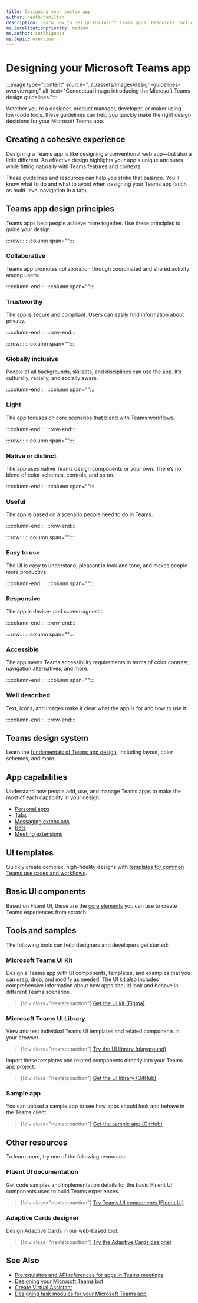 ```yaml
---
title: Designing your custom app
author: heath-hamilton
description: Learn how to design Microsoft Teams apps. Resources include the Microsoft Teams UI Kit, best practices, examples, and more.
ms.localizationpriority: medium
ms.author: surbhigupta
ms.topic: overview
---
```

# Designing your Microsoft Teams app

:::image type="content" source="../../assets/images/design-guidelines-overview.png" alt-text="Conceptual image introducing the Microsoft Teams design guidelines.":::

Whether you're a designer, product manager, developer, or maker using low-code tools, these guidelines can help you quickly make the right design decisions for your Microsoft Teams app.

## Creating a cohesive experience

Designing a Teams app is like designing a conventional web app—but also a little different. An effective design highlights your app's unique attributes while fitting naturally with Teams features and contexts.

These guidelines and resources can help you strike that balance. You'll know what to do and what to avoid when designing your Teams app (such as multi-level navigation in a tab).

## Teams app design principles

Teams apps help people achieve more together. Use these principles to guide your design.

:::row:::
   :::column span="":::

### Collaborative

Teams app promotes collaboration through coordinated and shared activity among users.

   :::column-end:::
   :::column span="":::

### Trustworthy

The app is secure and compliant. Users can easily find information about privacy.

   :::column-end:::
:::row-end:::

:::row:::
   :::column span="":::

### Globally inclusive

People of all backgrounds, skillsets, and disciplines can use the app. It’s culturally, racially, and socially aware.

   :::column-end:::
   :::column span="":::

### Light

The app focuses on core scenarios that blend with Teams workflows.

   :::column-end:::
:::row-end:::

:::row:::
   :::column span="":::

### Native or distinct

The app uses native Teams design components or your own. There’s no blend of color schemes, controls, and so on.

   :::column-end:::
   :::column span="":::

### Useful

The app is based on a scenario people need to do in Teams.

   :::column-end:::
:::row-end:::

:::row:::
   :::column span="":::

### Easy to use

The UI is easy to understand, pleasant in look and tone, and makes people more productive.

   :::column-end:::
   :::column span="":::

### Responsive

The app is device- and screen-agnostic.

   :::column-end:::
:::row-end:::

:::row:::
   :::column span="":::

### Accessible

The app meets Teams accessibility requirements in terms of color contrast, navigation alternatives, and more.

   :::column-end:::
   :::column span="":::

### Well described

Text, icons, and images make it clear what the app is for and how to use it.

   :::column-end:::
:::row-end:::

## Teams design system

Learn the [fundamentals of Teams app design](design-teams-app-fundamentals.md), including layout, color schemes, and more.

## App capabilities

Understand how people add, use, and manage Teams apps to make the most of each capability in your design.

* [Personal apps](../../concepts/design/personal-apps.md)
* [Tabs](../../tabs/design/tabs.md)
* [Messaging extensions](../../messaging-extensions/design/messaging-extension-design.md)
* [Bots](../../bots/design/bots.md)
* [Meeting extensions](../../apps-in-teams-meetings/design/designing-apps-in-meetings.md)

## UI templates

Quickly create complex, high-fidelity designs with [templates for common Teams use cases and workflows](design-teams-app-ui-templates.md).

## Basic UI components

Based on Fluent UI, these are the [core elements](design-teams-app-basic-ui-components.md) you can use to create Teams experiences from scratch.

## Tools and samples

The following tools can help designers and developers get started:

### Microsoft Teams UI Kit

Design a Teams app with UI components, templates, and examples that you can drag, drop, and modify as needed. The UI kit also includes comprehensive information about how apps should look and behave in different Teams scenarios.

> [!div class="nextstepaction"]
> [Get the UI kit (Figma)](https://www.figma.com/community/file/916836509871353159)

### Microsoft Teams UI Library

View and test individual Teams UI templates and related components in your browser.

> [!div class="nextstepaction"]
> [Try the UI library (playground)](https://dev-int.teams.microsoft.com/storybook/main/index.html)

Import these templates and related components directly into your Teams app project.

> [!div class="nextstepaction"]
> [Get the UI library (GitHub)](https://github.com/OfficeDev/microsoft-teams-ui-component-library)

### Sample app

You can upload a sample app to see how apps should look and behave in the Teams client.

> [!div class="nextstepaction"]
> [Get the sample app (GitHub)](https://github.com/OfficeDev/Microsoft-Teams-Samples/tree/main/samples/tab-ui-templates/ts)

## Other resources

To learn more, try one of the following resources:

### Fluent UI documentation

Get code samples and implementation details for the basic Fluent UI components used to build Teams experiences.

> [!div class="nextstepaction"]
> [Try Teams UI components (Fluent UI)](https://fluentsite.z22.web.core.windows.net/)

### Adaptive Cards designer

Design Adaptive Cards in our web-based tool.

> [!div class="nextstepaction"]
> [Try the Adaptive Cards designer](https://adaptivecards.io/designer/)

## See Also

* [Prerequisites and API references for apps in Teams meetings](~/apps-in-teams-meetings/create-apps-for-teams-meetings.md)
* [Designing your Microsoft Teams bot](~/bots/design/bots.md)
* [Create Virtual Assistant](~/samples/virtual-assistant.md)
* [Designing task modules for your Microsoft Teams app](~/task-modules-and-cards/task-modules/design-teams-task-modules.md)

